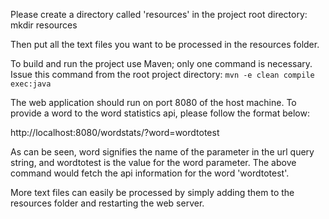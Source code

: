 Please create a directory called 'resources' in the project root directory:
mkdir resources

Then put all the text files you want to be processed in the resources folder.

To build and run the project use Maven; only one command is necessary.
Issue this command from the root project directory:
```mvn -e clean compile exec:java```

The web application should run on port 8080 of the host machine.
To provide a word to the word statistics api, please follow the format below:

http://localhost:8080/wordstats/?word=wordtotest

As can be seen, word signifies the name of the parameter in the url query string, and wordtotest is the value for the word parameter. The above command would fetch the api
information for the word 'wordtotest'.

More text files can easily be processed by simply adding them to the resources folder and restarting the web server.
